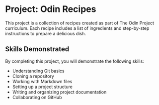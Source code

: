 # Project: Odin Recipes

This project is a collection of recipes created as part of The Odin Project curriculum. Each recipe includes a list of ingredients and step-by-step instructions to prepare a delicious dish.

## Skills Demonstrated

By completing this project, you will demonstrate the following skills:

- Understanding Git basics
- Cloning a repository
- Working with Markdown files
- Setting up a project structure
- Writing and organizing project documentation
- Collaborating on GitHub
